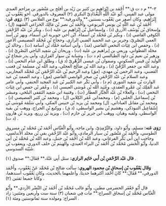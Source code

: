 ٣-** م د ت ق:** أَحْمَد بن إِبْرَاهِيم بن كثير بن زَيْد بن أفلح بن مَنْصُور بن مزاحم العبدي مولى عبد القيس، أَبُو عَبْد اللَّهِ الْبَغْدَادِيّ النكري (٢) المعروف بالدورقي. أخو يَعْقُوب بْن إِبْرَاهِيم، وكان أصغر من يَعْقُوب بسنتين.** والدورقية:** نوع من القلانس (٣) .**رَوَى عَن:** أَحْمَد بْن عَبد اللَّهِ بْن يونس اليربوعي، وأَحْمَد بْن نصر بْن مَالِك الخزاعي الشهيد (ل) ، وإسحاق بْن يُوسُف الأزرق (د) ، وإسماعيل بْن إِبْرَاهِيم بن علية (ت) ، وبكر بْن عَبْد الرَّحْمَنِ الكوفي القاضي (د) ، وبكير بْن مُحَمَّد بْن أسماء، ابْن أخي جويرية ابن أسماء، وبهز بْن أسد العمي البَصْرِيّ، وجرير بن عبد الحميد الضبي الرازي، وحجاج بْن مُحَمَّد المصيصي الأَعور (د) ، وحفص ابن غِيَاث النخعي القاضي (مد) ، وأبي أسامة حَمَّاد بْن أسامة (ت) ، وخالد بْن مخلد القطواني، وربعي بن إبراهيم بن علية (ت) ، وريحان بْن سَعِيد الناجي البَصْرِيّ (د) ، وزهير بْن نعيم بْن داود الطيالسي (م د ت) ، وشبابة بْن سوار الفزاري، وأبي بدر شجاع بْن الوليد بْن قيس السكوني، وصفوان بْن عيسى الزُّهْرِيّ (د ق) ، وطلق ابن غنام النخعي (د) ، وعبد الله بن جفعر الرَّقِّيّ (د) ، وعبد الله بْن صَالِح العجلي، وعبد الله بْن مسلمة بْن قعنب القعنبي، وعبد الرحمن بْن مهدي، (مق) وعبد الرحيم بْن عَبْد الرَّحْمَنِ بْن مُحَمَّد المحاربي، وعبد السلام بْن عَبْد الرَّحْمَنِ بْن صخر الوابصي القاضي (مق) ، وعبد الصمد بْن عبد الوارث بْن سَعِيد التنوري (م د) ، وأبي بَكْر عبد الكبير بْن عَبد المجيد الحنفي، وأبي عامر عَبد المَلِك بْن عَمْرو العقدي، وعُبَيد الله بْن مُوسَى العبسي (د) ، وعُمَر بْن حفص ابن غِيَاث النخعي (ت) ، والعلاء بْن عَبْد الْجَبَّارِ العطار (ت) ، وقتيبة ابن سَعِيد الثقفي البلخي، ومبشر بْن إسماعيل الحلبي (م) ، ومحمدابن عُمَر الكِلابي (ل) ، ومحمد بْن كثير المصيصي (د) ، ومحمد بْن مقاتل العباداني، (ل) ومحمد بْن يزيد بْن خنيس المكي، وأبي سَلَمَة مُوسَى بْن إِسْمَاعِيل التبوذكي، وهشيم بْن بشير الواسطي، (د ق) ، ووكيع بْن الجراح، ووهب بْن بقية الواسطي، ولقبه وهبان، ووهب ابن جرير بْن حازم (ت) ، ويزيد بْن زريع، ويزيد بْن هارون (د ت) .

**رَوَى عَنه:** مسلم، وأَبُو داود، والتِّرْمِذِيّ، وابن ماجه، وأَبُو الْعَبَّاس أَحْمَد بْن مُحَمَّد بْن مسروق الطوسي، وأَحْمَد بْن مَنْصُور بْن سيار الرمادي، وأَبُو عَبْد الرَّحْمَنِ بقي بْن مخلد الأندلسي، وحاجب ابن أَبي بَكْر الفرغاني، وعبد الله بْن أَحْمَد بْن حنبل، وعبد الله بْن مُحَمَّد بْن أَبي الدنيا، وأَبُو الْحَسَن مُحَمَّد بْن أَحْمَد بْن البراء العبدي، والهيثم بْن خلف الدوري، ويعقوب بْن شَيْبَة السدوسي.

**قال عَبْد الرَّحْمَنِ بْن أَبي حَاتِم الرازي:** سئل أَبِي عَنْهُ،** فَقَالَ:** صدوق (١) .

**وَقَال يَعْقُوب بْن إسحاق بْن محمود الهروي:** سألت صَالِح بْن مُحَمَّد عَنْ يَعْقُوب، وأَحْمَد الدورقي،** فَقَالَ:** كَانَ أَحْمَد أكثرهما حديثا، وأعلمهما بالحديث، وكان يَعْقُوب أسندهما، وكانا جميعا ثقتين (٢) .

قال أَبُو جَعْفَر الحضرمي مطين، وأَبُو غالب مُحَمَّد بْن أَحْمَد بْن النَّضْر الأزدي،** وأَبُو الْعَبَّاس مُحَمَّد بْن إسحاق السراج:** مات فِي شعبان (٣) سنة ست وأربعين ومئتين: زاد السراج: ومولده سنة ثمانوستين ومئة (١) .